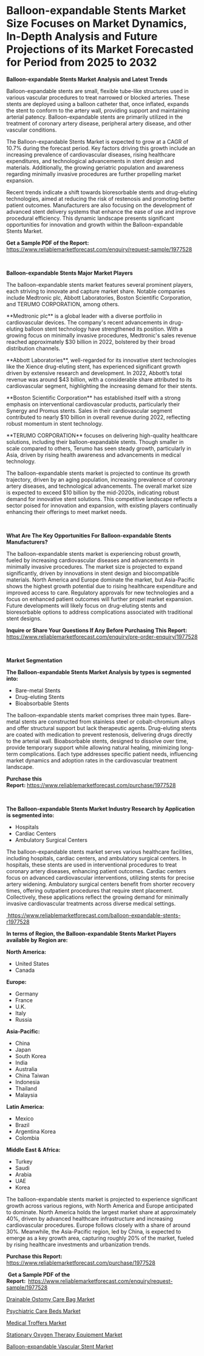 <p><h1>Balloon-expandable Stents Market Size Focuses on Market Dynamics, In-Depth Analysis and Future Projections of its Market Forecasted for Period from 2025 to 2032</h1></p><p><strong>Balloon-expandable Stents Market Analysis and Latest Trends</strong></p>
<p><p>Balloon-expandable stents are small, flexible tube-like structures used in various vascular procedures to treat narrowed or blocked arteries. These stents are deployed using a balloon catheter that, once inflated, expands the stent to conform to the artery wall, providing support and maintaining arterial patency. Balloon-expandable stents are primarily utilized in the treatment of coronary artery disease, peripheral artery disease, and other vascular conditions.</p><p>The Balloon-expandable Stents Market is expected to grow at a CAGR of 10.7% during the forecast period. Key factors driving this growth include an increasing prevalence of cardiovascular diseases, rising healthcare expenditures, and technological advancements in stent design and materials. Additionally, the growing geriatric population and awareness regarding minimally invasive procedures are further propelling market expansion.</p><p>Recent trends indicate a shift towards bioresorbable stents and drug-eluting technologies, aimed at reducing the risk of restenosis and promoting better patient outcomes. Manufacturers are also focusing on the development of advanced stent delivery systems that enhance the ease of use and improve procedural efficiency. This dynamic landscape presents significant opportunities for innovation and growth within the Balloon-expandable Stents Market.</p></p>
<p><strong>Get a Sample PDF of the Report:&nbsp;</strong> <a href="https://www.reliablemarketforecast.com/enquiry/request-sample/1977528?utm_campaign=1897&utm_medium=2&utm_source=Github&utm_content=ia&utm_term=05032025&utm_id=balloon-expandable-stents">https://www.reliablemarketforecast.com/enquiry/request-sample/1977528</a></p>
<p>&nbsp;</p>
<p><strong>Balloon-expandable Stents Major Market Players</strong></p>
<p><p>The balloon-expandable stents market features several prominent players, each striving to innovate and capture market share. Notable companies include Medtronic plc, Abbott Laboratories, Boston Scientific Corporation, and TERUMO CORPORATION, among others.</p><p>**Medtronic plc** is a global leader with a diverse portfolio in cardiovascular devices. The company's recent advancements in drug-eluting balloon stent technology have strengthened its position. With a growing focus on minimally invasive procedures, Medtronic's sales revenue reached approximately $30 billion in 2022, bolstered by their broad distribution channels.</p><p>**Abbott Laboratories**, well-regarded for its innovative stent technologies like the Xience drug-eluting stent, has experienced significant growth driven by extensive research and development. In 2022, Abbott’s total revenue was around $43 billion, with a considerable share attributed to its cardiovascular segment, highlighting the increasing demand for their stents.</p><p>**Boston Scientific Corporation** has established itself with a strong emphasis on interventional cardiovascular products, particularly their Synergy and Promus stents. Sales in their cardiovascular segment contributed to nearly $10 billion in overall revenue during 2022, reflecting robust momentum in stent technology.</p><p>**TERUMO CORPORATION** focuses on delivering high-quality healthcare solutions, including their balloon-expandable stents. Though smaller in scale compared to others, Terumo has seen steady growth, particularly in Asia, driven by rising health awareness and advancements in medical technology.</p><p>The balloon-expandable stents market is projected to continue its growth trajectory, driven by an aging population, increasing prevalence of coronary artery diseases, and technological advancements. The overall market size is expected to exceed $10 billion by the mid-2020s, indicating robust demand for innovative stent solutions. This competitive landscape reflects a sector poised for innovation and expansion, with existing players continually enhancing their offerings to meet market needs.</p></p>
<p>&nbsp;</p>
<p><strong>What Are The Key Opportunities For Balloon-expandable Stents Manufacturers?</strong></p>
<p><p>The balloon-expandable stents market is experiencing robust growth, fueled by increasing cardiovascular diseases and advancements in minimally invasive procedures. The market size is projected to expand significantly, driven by innovations in stent design and biocompatible materials. North America and Europe dominate the market, but Asia-Pacific shows the highest growth potential due to rising healthcare expenditure and improved access to care. Regulatory approvals for new technologies and a focus on enhanced patient outcomes will further propel market expansion. Future developments will likely focus on drug-eluting stents and bioresorbable options to address complications associated with traditional stent designs.</p></p>
<p><strong>Inquire or Share Your Questions If Any Before Purchasing This Report:</strong> <a href="https://www.reliablemarketforecast.com/enquiry/pre-order-enquiry/1977528?utm_campaign=1897&utm_medium=2&utm_source=Github&utm_content=ia&utm_term=05032025&utm_id=balloon-expandable-stents">https://www.reliablemarketforecast.com/enquiry/pre-order-enquiry/1977528</a></p>
<p>&nbsp;</p>
<p><strong>Market Segmentation</strong></p>
<p><strong>The Balloon-expandable Stents Market Analysis by types is segmented into:</strong></p>
<p><ul><li>Bare-metal Stents</li><li>Drug-eluting Stents</li><li>Bioabsorbable Stents</li></ul></p>
<p><p>The balloon-expandable stents market comprises three main types. Bare-metal stents are constructed from stainless steel or cobalt-chromium alloys and offer structural support but lack therapeutic agents. Drug-eluting stents are coated with medication to prevent restenosis, delivering drugs directly to the arterial wall. Bioabsorbable stents, designed to dissolve over time, provide temporary support while allowing natural healing, minimizing long-term complications. Each type addresses specific patient needs, influencing market dynamics and adoption rates in the cardiovascular treatment landscape.</p></p>
<p><strong>Purchase this Report:&nbsp;</strong><a href="https://www.reliablemarketforecast.com/purchase/1977528?utm_campaign=1897&utm_medium=2&utm_source=Github&utm_content=ia&utm_term=05032025&utm_id=balloon-expandable-stents">https://www.reliablemarketforecast.com/purchase/1977528</a></p>
<p>&nbsp;</p>
<p><strong>The Balloon-expandable Stents Market Industry Research by Application is segmented into:</strong></p>
<p><ul><li>Hospitals</li><li>Cardiac Centers</li><li>Ambulatory Surgical Centers</li></ul></p>
<p><p>The balloon-expandable stents market serves various healthcare facilities, including hospitals, cardiac centers, and ambulatory surgical centers. In hospitals, these stents are used in interventional procedures to treat coronary artery diseases, enhancing patient outcomes. Cardiac centers focus on advanced cardiovascular interventions, utilizing stents for precise artery widening. Ambulatory surgical centers benefit from shorter recovery times, offering outpatient procedures that require stent placement. Collectively, these applications reflect the growing demand for minimally invasive cardiovascular treatments across diverse medical settings.</p></p>
<p><a href="https://www.reliablemarketforecast.com/balloon-expandable-stents-r1977528?utm_campaign=1897&utm_medium=2&utm_source=Github&utm_content=ia&utm_term=05032025&utm_id=balloon-expandable-stents">&nbsp;https://www.reliablemarketforecast.com/balloon-expandable-stents-r1977528</a></p>
<p><strong>In terms of Region, the Balloon-expandable Stents Market Players available by Region are:</strong></p>
<p>
    <p> <strong> North America: </strong>
        <ul>
            <li>United States</li>
            <li>Canada</li>
        </ul>
        </p> 
    <p> <strong> Europe: </strong>
        <ul>
            <li>Germany</li>
            <li>France</li>
            <li>U.K.</li>
            <li>Italy</li>
            <li>Russia</li>
        </ul>
        </p> 
    <p> <strong> Asia-Pacific: </strong>
        <ul>
            <li>China</li>
            <li>Japan</li>
            <li>South Korea</li>
            <li>India</li>
            <li>Australia</li>
            <li>China Taiwan</li>
            <li>Indonesia</li>
            <li>Thailand</li>
            <li>Malaysia</li>
        </ul>
        </p> 
    <p> <strong> Latin America: </strong>
        <ul>
            <li>Mexico</li>
            <li>Brazil</li>
            <li>Argentina Korea</li>
            <li>Colombia</li>
        </ul>
        </p> 
    <p> <strong> Middle East & Africa: </strong>
        <ul>
            <li>Turkey</li>
            <li>Saudi</li>
            <li>Arabia</li>
            <li>UAE</li>
            <li>Korea</li>
        </ul>
    </p>
    </p>
<p><p>The balloon-expandable stents market is projected to experience significant growth across various regions, with North America and Europe anticipated to dominate. North America holds the largest market share at approximately 40%, driven by advanced healthcare infrastructure and increasing cardiovascular procedures. Europe follows closely with a share of around 30%. Meanwhile, the Asia-Pacific region, led by China, is expected to emerge as a key growth area, capturing roughly 20% of the market, fueled by rising healthcare investments and urbanization trends.</p></p>
<p><strong>Purchase this Report: </strong><a href="https://www.reliablemarketforecast.com/purchase/1977528?utm_campaign=1897&utm_medium=2&utm_source=Github&utm_content=ia&utm_term=05032025&utm_id=balloon-expandable-stents">https://www.reliablemarketforecast.com/purchase/1977528</a></p>
<p>&nbsp;<strong>Get a Sample PDF of the Report:&nbsp;&nbsp;</strong><a href="https://www.reliablemarketforecast.com/enquiry/request-sample/1977528?utm_campaign=1897&utm_medium=2&utm_source=Github&utm_content=ia&utm_term=05032025&utm_id=balloon-expandable-stents">https://www.reliablemarketforecast.com/enquiry/request-sample/1977528</a></p>
<p><strong></strong></p>
<p><p><a href="https://github.com/sivyerloucks/Market-Research-Report-List-1/blob/main/drainable-ostomy-care-bag-market.md?utm_campaign=1897&utm_medium=2&utm_source=Github&utm_content=ia&utm_term=05032025&utm_id=balloon-expandable-stents">Drainable Ostomy Care Bag Market</a></p><p><a href="https://github.com/resiebustin/Market-Research-Report-List-1/blob/main/psychiatric-care-beds-market.md?utm_campaign=1897&utm_medium=2&utm_source=Github&utm_content=ia&utm_term=05032025&utm_id=balloon-expandable-stents">Psychiatric Care Beds Market</a></p><p><a href="https://github.com/dubelsuehsik/Market-Research-Report-List-1/blob/main/medical-troffers-market.md?utm_campaign=1897&utm_medium=2&utm_source=Github&utm_content=ia&utm_term=05032025&utm_id=balloon-expandable-stents">Medical Troffers Market</a></p><p><a href="https://github.com/safatabhee/Market-Research-Report-List-1/blob/main/stationary-oxygen-therapy-equipment-market.md?utm_campaign=1897&utm_medium=2&utm_source=Github&utm_content=ia&utm_term=05032025&utm_id=balloon-expandable-stents">Stationary Oxygen Therapy Equipment Market</a></p><p><a href="https://github.com/rndwazeri/Market-Research-Report-List-1/blob/main/balloon-expandable-vascular-stent-market.md?utm_campaign=1897&utm_medium=2&utm_source=Github&utm_content=ia&utm_term=05032025&utm_id=balloon-expandable-stents">Balloon-expandable Vascular Stent Market</a></p></p>